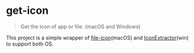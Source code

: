 # get-icon

> Get the icon of app or file. (macOS and Windows)

This project is a simple wrapper of [file-icon](https://github.com/sindresorhus/file-icon)(macOS) and [IconExtractor](https://github.com/ScienceVikings/IconExtractor)(win) to support both OS.